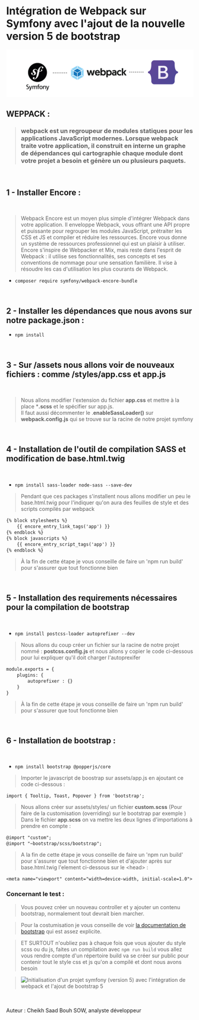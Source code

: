 # Intégration de Webpack sur  Symfony avec l'ajout de la nouvelle version 5 de bootstrap

![symfony - bootstrap 5 - Webpack](articles_webpack.jpg)
<br>

## WEPPACK : 
> ### webpack est un regroupeur de modules statiques pour les applications JavaScript modernes. Lorsque webpack traite votre application, il construit en interne un graphe de dépendances qui cartographie chaque module dont votre projet a besoin et génère un ou plusieurs paquets.


<br>

## 1 - Installer **Encore** : 

<br>

> Webpack Encore est un moyen plus simple d'intégrer Webpack dans votre application. Il enveloppe Webpack, vous offrant une API propre et puissante pour regrouper les modules JavaScript, prétraiter les CSS et JS et compiler et réduire les ressources. Encore vous donne un système de ressources professionnel qui est un plaisir à utiliser.
Encore s'inspire de Webpacker et Mix, mais reste dans l'esprit de Webpack : il utilise ses fonctionnalités, ses concepts et ses conventions de nommage pour une sensation familière. Il vise à résoudre les cas d'utilisation les plus courants de Webpack.

- `composer require symfony/webpack-encore-bundle`


<br>

## 2 - Installer les dépendances que nous avons sur notre package.json : 

- `npm install`

<br>

## 3 - Sur /assets nous allons voir de nouveaux fichiers : comme /styles/app.css et  app.js

<br>

> Nous allons modifier l'extension du fichier **app.css** et mettre à la place ***.scss** et le spécifier sur app.js. <br> Il faut aussi décommenter le .**enableSassLoader()** sur **webpack.config.js** qui se trouve sur la racine de notre projet symfony

<br>

## 4 - Installation de l'outil de compilation SASS et modification de base.html.twig

<br>

- `npm install sass-loader node-sass --save-dev`

> Pendant que ces packages s'installent nous allons modifier un peu le base.html.twig pour l'indiquer qu'on aura des feuilles de style et  des scripts compilés par webpack

```  
{% block stylesheets %}
    {{ encore_entry_link_tags('app') }}
{% endblock %}
{% block javascripts %}
    {{ encore_entry_script_tags('app') }}
{% endblock %}
```

> À la fin de cette étape je vous conseille de faire un 'npm run build' pour s'assurer que tout fonctionne bien

<br>

## 5 - Installation des requirements nécessaires pour la compilation de bootstrap

<br>

- `npm install postcss-loader autoprefixer --dev`

>   Nous allons du coup créer un fichier sur la racine de notre projet nommé : **postcss.config.js** et nous allons y copier le code ci-dessous pour lui expliquer qu'il doit charger l'autoprexifer

```
module.exports = {
    plugins: {
        autoprefixer : {}
    }
}
```

> À la fin de cette étape je vous conseille de faire un 'npm run build' pour s'assurer que tout fonctionne bien

<br>

## 6 - Installation de bootstrap : 

<br>

- `npm install bootstrap @popperjs/core`

> Importer le javascript de boostrap sur assets/app.js en ajoutant ce code ci-dessous  : 

```
import { Tooltip, Toast, Popover } from 'bootstrap';
```

> Nous allons créer sur assets/styles/ un fichier **custom.scss** (Pour faire de la customisation (overriding) sur le bootstrap par exemple ) 
> Dans le fichier **app.scss** on va mettre les deux lignes d'importations à prendre en compte :

```
@import "custom";
@import "~bootstrap/scss/bootstrap";
```

> A la fin de cette étape je vous conseille de faire un 'npm run build' pour s'assurer que tout fonctionne bien et d'ajouter après sur base.html.twig l'element ci-dessous sur le \<head> :
```
<meta name="viewport" content="width=device-width, initial-scale=1.0">
```


### Concernant le test :

> Vous pouvez créer un nouveau controller  et y ajouter un contenu bootstrap, normalement tout devrait bien marcher. 

> Pour la costumisation je vous conseille de voir [la documentation de bootstrap](https://getbootstrap.com/docs/5.0/customize/sass/) qui est assez explicite.

> ET SURTOUT n'oubliez pas à chaque fois que vous ajouter du style scss ou du js, faites un compilation avec `npm run build`  vous allez vous rendre compte d'un répertoire build va se créer sur public pour contenir tout le style css et js qu'on a compilé et dont nous avons besoin

> ![Initialisation d'un projet symfony (version 5) avec l'intégration de webpack et l'ajout de bootstrap 5](https://github.com/codebysaadbouh/symfony_webpack_bootstrap-initialization)

<br>
<br>
Auteur :  Cheikh Saad Bouh SOW, analyste développeur
